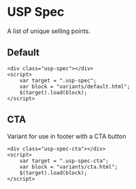 ﻿# USP Spec

A list of unique selling points.



## Default
```example
<div class="usp-spec"></div>
<script>
	var target = ".usp-spec";
	var block = "variants/default.html";
	$(target).load(block);
</script>
```

## CTA
Variant for use in footer with a CTA button

```example
<div class="usp-spec-cta"></div>
<script>
	var target = ".usp-spec-cta";
	var block = "variants/cta.html";
	$(target).load(block);
</script>
```
